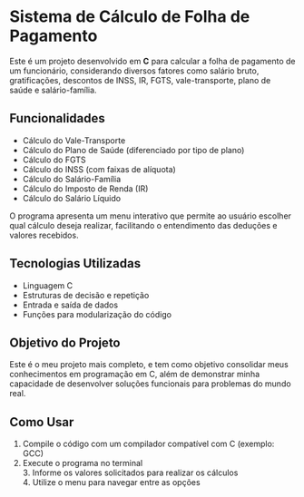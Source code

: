 # Sistema de Cálculo de Folha de Pagamento  

Este é um projeto desenvolvido em **C** para calcular a folha de pagamento de um funcionário, considerando diversos fatores como salário bruto, gratificações, descontos de INSS, IR, FGTS, vale-transporte, plano de saúde e salário-família.  

## Funcionalidades  

- Cálculo do Vale-Transporte  
- Cálculo do Plano de Saúde (diferenciado por tipo de plano)  
- Cálculo do FGTS  
- Cálculo do INSS (com faixas de alíquota)  
- Cálculo do Salário-Família  
- Cálculo do Imposto de Renda (IR)  
- Cálculo do Salário Líquido  

O programa apresenta um menu interativo que permite ao usuário escolher qual cálculo deseja realizar, facilitando o entendimento das deduções e valores recebidos.  

## Tecnologias Utilizadas  

- Linguagem C  
- Estruturas de decisão e repetição  
- Entrada e saída de dados  
- Funções para modularização do código  

## Objetivo do Projeto  

Este é o meu projeto mais completo, e tem como objetivo consolidar meus conhecimentos em programação em C, além de demonstrar minha capacidade de desenvolver soluções funcionais para problemas do mundo real.  

## Como Usar  

1. Compile o código com um compilador compatível com C (exemplo: GCC)  
2. Execute o programa no terminal  
3️. Informe os valores solicitados para realizar os cálculos  
4️. Utilize o menu para navegar entre as opções  



